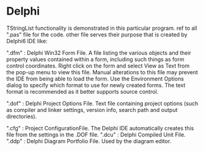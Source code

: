 # Delphi
TStringList functionality is demonstrated in this particular program.
ref to all ".pas" file for the code.
other file serves their purpose that is created by Delphi6 IDE like:

".dfm" : Delphi Win32 Form File. A file listing the various objects and their property values contained within a form, including such things as form control coordinates. Right click on the form and select View as Text from the pop-up menu to view this file. Manual alterations to this file may prevent the IDE from being able to load the form. Use the Environment Options dialog to specify which format to use for newly created forms. The text format is recommended as it better supports source control.

".dof" : Delphi Project Options File. Text file containing project options (such as compiler and linker settings, version info, search path and output directories).

".cfg" : Project ConfigurationFile. The Delphi IDE automatically creates this file from the settings in the .DOF file.
".dcu" : Delphi Compiled Unit File.
".ddp" : Delphi Diagram Portfolio File. Used by the diagram editor.
